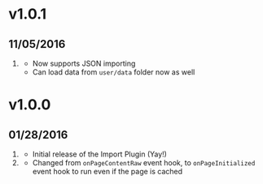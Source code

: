 # v1.0.1
## 11/05/2016

1. [](#new)
    * Now supports JSON importing
    * Can load data from `user/data` folder now as well

# v1.0.0
## 01/28/2016

1. [](#new)
    * Initial release of the Import Plugin (Yay!)
1. [](#improved)
    * Changed from `onPageContentRaw` event hook, to `onPageInitialized` event hook to run even if the page is cached